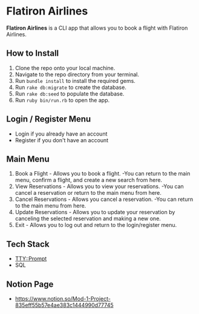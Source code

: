 # Flatiron Airlines
**Flatiron Airlines** is a CLI app that allows you to book a flight with Flatiron Airlines. 

## How to Install
1. Clone the repo onto your local machine.
1. Navigate to the repo directory from your terminal.
1. Run `bundle install` to install the required gems.
1. Run `rake db:migrate` to create the database.
1. Run `rake db:seed` to populate the database.
1. Run `ruby bin/run.rb` to open the app.

## Login / Register Menu
- Login if you already have an account
- Register if you don't have an account

## Main Menu
1. Book a Flight - Allows you to book a flight.
    -You can return to the main menu, confirm a flight, and create a new search from here.
2. View Reservations - Allows you to view your reservations.
    -You can cancel a reservation or return to the main menu from here.
3. Cancel Reservations - Allows you cancel a reservation.
    -You can return to the main menu from here.
4. Update Reservations - Allows you to update your reservation by canceling the selected reservation and making a new one.
5. Exit - Allows you to log out and return to the login/register menu.


## Tech Stack
- [TTY::Prompt](https://github.com/piotrmurach/tty-prompt)
- SQL

## Notion Page
- https://www.notion.so/Mod-1-Project-835eff55b57e4ae383c1444990d77745
